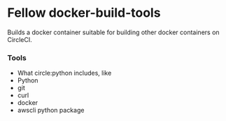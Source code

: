 # Fellow docker-build-tools

Builds a docker container suitable for building other docker containers on CircleCI.

### Tools

 - What circle:python includes, like
  - Python
  - git
  - curl
  - docker
 - awscli python package
